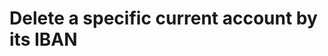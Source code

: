 #  Delete a specific current account by its IBAN

<api-endpoint openapi-path="../../../openapi.yml" method="DELETE" endpoint="/current-accounts/{iban}"/>